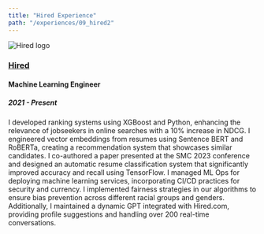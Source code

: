 ```yaml
---
title: "Hired Experience"
path: "/experiences/09_hired2"
---
```


<img alt="Hired logo" src="/company-logos/hired.webp">

### [Hired](https://hired.com)

#### Machine Learning Engineer

##### 2021 - Present

I developed ranking systems using XGBoost and Python, enhancing the relevance of jobseekers in online searches with a 10% increase in NDCG. I engineered vector embeddings from resumes using Sentence BERT and RoBERTa, creating a recommendation system that showcases similar candidates. I co-authored a paper presented at the SMC 2023 conference and designed an automatic resume classification system that significantly improved accuracy and recall using TensorFlow. I managed ML Ops for deploying machine learning services, incorporating CI/CD practices for security and currency. I implemented fairness strategies in our algorithms to ensure bias prevention across different racial groups and genders. Additionally, I maintained a dynamic GPT integrated with Hired.com, providing profile suggestions and handling over 200 real-time conversations.
